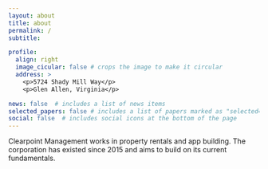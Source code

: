 ```yaml
---
layout: about
title: about
permalink: /
subtitle: 

profile:
  align: right
  image_cicular: false # crops the image to make it circular
  address: >
    <p>5724 Shady Mill Way</p>
    <p>Glen Allen, Virginia</p>

news: false  # includes a list of news items
selected_papers: false # includes a list of papers marked as "selected={true}"
social: false  # includes social icons at the bottom of the page
---
```


Clearpoint Management works in property rentals and app building. The corporation has existed since 2015 and aims to build on its current fundamentals.